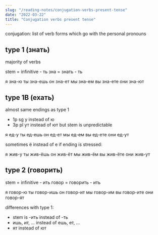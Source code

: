 ```yaml
---
slug: "/reading-notes/conjugation-verbs-present-tense"
date: "2022-03-22"
title: "Conjugation verbs present tense"
---
```


conjugation: list of verb forms which go with the personal pronouns

## type 1 (знать)

majority of verbs

stem = infinitive - ть
зна = знать - ть 

я зна-ю
ты зна-ешь
он зна-ет
мы зна-ем
вы зна-ете
они зна-ют

## type 1B (ехать)

almost same endings as type 1
- 1p sg у instead of ю
- 3p pl ут instead of ют
but stem is unpredictable

я ед-у
ты ед-ешь
он ед-ет
мы ед-ем
вы ед-ете
они ед-ут

sometimes ё instead of е if ending is stressed:

я жив-у
ты жив-ёшь
он жив-ёт
мы жив-ём
вы жив-ёте
они жив-ут

## type 2 (говорить)

stem = infinitive - ить
говор = говорить - ить

я говор-ю
ты говор-ишь
он говор-ит
мы говор-им
вы говор-ите
они говор-ят

differences with type 1:
- stem is -ить instead of -ть
- ишь, ит, ... instead of ешь, ет, ...
- ят instead of ют


